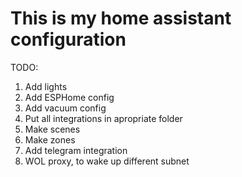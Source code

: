 # This is my home assistant configuration
TODO:
  1. Add lights
  2. Add ESPHome config
  3. Add vacuum config
  4. Put all integrations in apropriate folder
  5. Make scenes
  6. Make zones
  7. Add telegram integration
  8. WOL proxy, to wake up different subnet